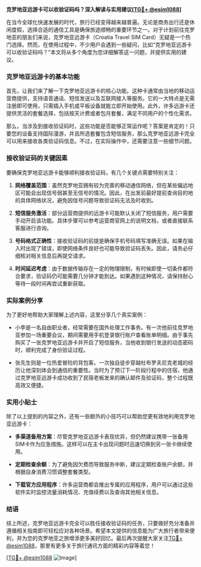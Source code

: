 **克罗地亚远游卡可以收验证码吗？深入解读与实用建议[[TG💪+ @esim1088](https://t.me/s/esim1088)]**

在当今全球化快速发展的时代，旅行已经变得越来越普遍。无论是商务出行还是休闲度假，选择合适的通信工具是确保旅途顺畅的重要环节之一。对于计划前往克罗地亚的朋友们来说，克罗地亚远游卡（Croatia Travel SIM Card）无疑是一个热门选择。然而，在使用过程中，不少用户会遇到一些疑问，比如“克罗地亚远游卡可以收验证码吗？”本文将从多个角度为您详细解答这一问题，并提供实用的建议。

### 克罗地亚远游卡的基本功能

首先，让我们来了解一下克罗地亚远游卡的核心功能。这种卡通常由当地的移动运营商提供，支持语音通话、短信发送以及互联网接入等服务。它的一大特点是无需注册即可使用，只需插入手机或平板设备就能立即开始使用。此外，许多远游卡还提供灵活的套餐选择，包括按天计费或者包月套餐，满足不同用户的个性化需求。

那么，当涉及到接收验证码时，这些功能是否能够正常运作呢？答案是肯定的！只要您的设备支持国际漫游，并且所选套餐包含短信服务，那么克罗地亚远游卡完全可以用来接收各类验证码信息。不过，在实际操作中，还需要注意一些细节问题。

### 接收验证码的关键因素

要确保克罗地亚远游卡能够顺利接收验证码，有几个关键点需要特别关注：

1. **网络覆盖范围**：虽然克罗地亚拥有较为完善的移动通信网络，但在某些偏远地区可能会出现信号弱甚至无信号的情况。因此，在出发前最好提前查询目的地的具体网络状况，避免因信号问题导致验证码无法及时收到。
   
2. **短信服务激活**：部分运营商提供的远游卡可能默认关闭了短信服务，用户需要手动开启该功能。具体步骤可以参考运营商官网上的说明文档，或者直接联系客服进行咨询。

3. **号码格式正确性**：接收验证码的前提是确保手机号码填写准确无误。如果在输入时出现了错误，即使网络条件良好也可能导致验证码丢失。因此，请务必仔细核对相关信息后再提交请求。

4. **时间延迟考虑**：由于数据传输存在一定的物理限制，有时候即使一切条件都符合要求，验证码仍可能需要几分钟才能到达。如果遇到这种情况，请保持耐心等待一段时间再尝试重新获取。

### 实际案例分享

为了更好地帮助大家理解上述内容，这里分享几个真实案例：

- 小李是一名自由职业者，经常需要在国外处理工作事务。有一次他前往克罗地亚参加一场重要会议，期间需要用手机登录银行账户查看账单明细。由于事先购买了一张克罗地亚远游卡并开启了短信服务，当他收到银行发送的动态密码时，顺利完成了身份验证过程。
  
- 张先生则是一位热爱冒险的背包客。一次独自徒步穿越杜布罗夫尼克老城的经历让他深刻体会到通信的重要性。当时为了预订下一阶段行程中的住宿，他通过克罗地亚远游卡成功收到了民宿老板发来的确认邮件及验证码，整个过程既高效又便捷。

### 实用小贴士

除了以上提到的内容之外，还有一些额外的小技巧可以帮助您更有效地利用克罗地亚远游卡：

- **多渠道备用方案**：尽管克罗地亚远游卡表现优异，但仍然建议携带一张备用SIM卡作为应急措施。这样可以在主卡出现问题时迅速切换到另一张卡继续使用。
  
- **定期检查余额**：为了避免因欠费而导致服务中断，建议定期检查账户余额，并根据自身消费习惯调整套餐类型。

- **下载官方应用程序**：许多运营商都会推出专属的应用程序，用户可以通过这些软件实时监控流量消耗情况、充值续费以及查询其他相关信息。

### 结语

综上所述，克罗地亚远游卡完全可以胜任接收验证码的任务，只要做好充分准备并遵循相关指南即可轻松应对各种场景。希望本文提供的信息能为广大旅行者带来便利，并为您的克罗地亚之旅增添更多美好回忆。最后再次提醒大家关注[TG💪+ @esim1088](https://t.me/s/esim1088)，那里有更多关于旅行通讯方面的精彩内容等着您！

[[TG💪+ @esim1088](https://t.me/s/esim1088) ![Image](https://i.postimg.cc/4NQfJmqS/Snipaste-2025-05-13-00-14-12.png)]